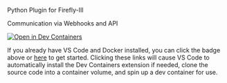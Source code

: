 Python Plugin for Firefly-III

Communication via Webhooks and API


[![Open in Dev Containers](https://img.shields.io/static/v1?label=Dev%20Containers&message=Open&color=blue&logo=visualstudiocode)](https://vscode.dev/redirect?url=vscode://ms-vscode-remote.remote-containers/cloneInVolume?url=https://github.com/dreitakter/firefly-iii-plugin)


If you already have VS Code and Docker installed, you can click the badge above or [here](https://vscode.dev/redirect?url=vscode://ms-vscode-remote.remote-containers/cloneInVolume?url=https://github.com/dreitakter/firefly-iii-plugin) to get started. Clicking these links will cause VS Code to automatically install the Dev Containers extension if needed, clone the source code into a container volume, and spin up a dev container for use.